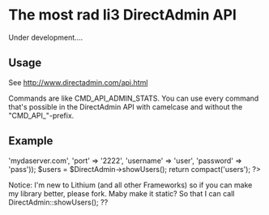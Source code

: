 The most rad li3  DirectAdmin API
==============================

Under development....

Usage
----------
See http://www.directadmin.com/api.html

Commands are like CMD_API_ADMIN_STATS. You can use every command that's possible in the 
DirectAdmin API with camelcase and without the "CMD_API_"-prefix.

Example
----------
<?php

$DirectAdmin = new DirectAdmin(array('host' => 'mydaserver.com', 'port' => '2222', 
'username' => 'user', 'password' => 'pass'));

$users = $DirectAdmin->showUsers();
return compact('users');

?>

Notice: I'm new to Lithium (and all other Frameworks) so if you can make my library better, 
please fork. Maby make it static? So that I can call DirectAdmin::showUsers(); ??
